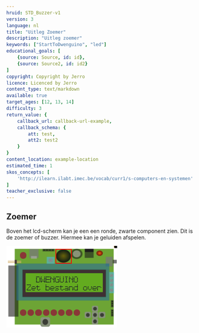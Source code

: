 ```yaml
---
hruid: STD_Buzzer-v1
version: 3
language: nl
title: "Uitleg Zoemer"
description: "Uitleg zoemer"
keywords: ["StartToDwenguino", "led"]
educational_goals: [
    {source: Source, id: id}, 
    {source: Source2, id: id2}
]
copyright: Copyright by Jerro
licence: Licenced by Jerro
content_type: text/markdown
available: true
target_ages: [12, 13, 14]
difficulty: 3
return_value: {
    callback_url: callback-url-example,
    callback_schema: {
        att: test,
        att2: test2
    }
}
content_location: example-location
estimated_time: 1
skos_concepts: [
    'http://ilearn.ilabt.imec.be/vocab/curr1/s-computers-en-systemen'
]
teacher_exclusive: false
---
```

## Zoemer

Boven het lcd-scherm kan je een een ronde, zwarte component zien. Dit is de zoemer of buzzer. Hiermee kan je geluiden afspelen. 

![](embed/ZoemerDwenguino.png "Zoemer")